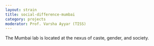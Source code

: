```yaml
---
layout: strain
title: social-difference-mumbai
category: projects
moderator: Prof. Varsha Ayyar (TISS)
---
```


<!-- A 75-100 word paragraph describing the motivation behind these projects -->

The Mumbai lab is located at the nexus of caste, gender, and society.
